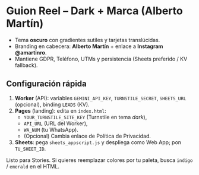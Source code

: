 # Guion Reel – Dark + Marca (Alberto Martín)

- Tema **oscuro** con gradientes sutiles y tarjetas translúcidas.
- Branding en cabecera: **Alberto Martín** + enlace a **Instagram @amartinro**.
- Mantiene GDPR, Teléfono, UTMs y persistencia (Sheets preferido / KV fallback).

## Configuración rápida
1. **Worker** (API): variables `GEMINI_API_KEY`, `TURNSTILE_SECRET`, `SHEETS_URL` (opcional), binding `LEADS` (KV).
2. **Pages** (landing): edita en `index.html`:
   - `YOUR_TURNSTILE_SITE_KEY` (Turnstile en tema *dark*),
   - `API_URL` (URL del Worker),
   - `WA_NUM` (tu WhatsApp).
   - (Opcional) Cambia enlace de Política de Privacidad.
3. **Sheets**: pega `sheets_appscript.js` y despliega como Web App; pon `TU_SHEET_ID`.

Listo para Stories. Si quieres reemplazar colores por tu paleta, busca `indigo` / `emerald` en el HTML.
